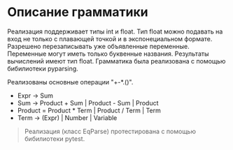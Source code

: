 Описание грамматики
============
Реализация поддерживает типы int и float.
Тип float можно подавать на вход не только с плавающей точкой и в экспонециальном формате.
Разрешено перезаписывать уже объявленные переменные. Переменные могут иметь
только буквенные названия. Результаты вычислений имеют тип float.
Грамматика была реализована с помощью бибилиотеки pyparsing.

Реализованы основные операции "+-*.()".

* Expr -> Sum
* Sum -> Product + Sum | Product - Sum | Product
* Product = Product * Term | Product / Term | Term
* Term -> (Expr) | Number | Variable

> Реализация (класс EqParse) протестирована с помощью бибилиотеки pytest.